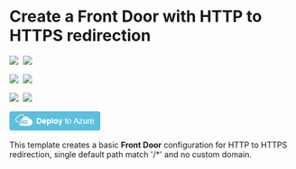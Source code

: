 # Create a Front Door with HTTP to HTTPS redirection

<IMG SRC="https://azurequickstartsservice.blob.core.windows.net/badges/101-front-door-create-redirect/PublicLastTestDate.svg" />&nbsp;
<IMG SRC="https://azurequickstartsservice.blob.core.windows.net/badges/101-front-door-create-redirect/PublicDeployment.svg" />&nbsp;

<IMG SRC="https://azurequickstartsservice.blob.core.windows.net/badges/101-front-door-create-redirect/FairfaxLastTestDate.svg" />&nbsp;
<IMG SRC="https://azurequickstartsservice.blob.core.windows.net/badges/101-front-door-create-redirect/FairfaxDeployment.svg" />&nbsp;

<IMG SRC="https://azurequickstartsservice.blob.core.windows.net/badges/101-front-door-create-redirect/BestPracticeResult.svg" />&nbsp;
<IMG SRC="https://azurequickstartsservice.blob.core.windows.net/badges/101-front-door-create-redirect/CredScanResult.svg" />&nbsp;

<a href="https://portal.azure.com/#create/Microsoft.Template/uri/https%3A%2F%2Fraw.githubusercontent.com%2FAzure%2Fazure-quickstart-templates%2Fmaster%2F101-front-door-create-redirect%2Fazuredeploy.json" target="_blank">
    <img src="https://raw.githubusercontent.com/Azure/azure-quickstart-templates/master/1-CONTRIBUTION-GUIDE/images/deploytoazure.png"/>
</a>

This template creates a basic **Front Door** configuration for HTTP to HTTPS redirection, single default path match '/*' and no custom domain.

